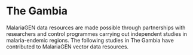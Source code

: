 # The Gambia

MalariaGEN data resources are made possible through partnerships with researchers and control programmes carrying out independent studies in malaria-endemic regions. The following studies in The Gambia have contributed to MalariaGEN vector data resources.

```{tableofcontents}
```
